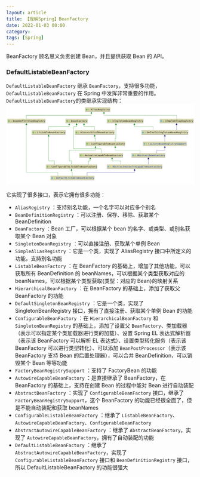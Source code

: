 ```yaml
---
layout: article  
title: 【理解Spring】BeanFactory  
date: 2022-01-03 00:00
category:  
tags: [Spring]  
---
```


BeanFactory 顾名思义负责创建 Bean，并且提供获取 Bean 的 API。

### DefaultListableBeanFactory
`DefaultListableBeanFactory` 继承 `BeanFactory`，支持很多功能，`DefaultListableBeanFactory` 在 Spring 中发挥非常重要的作用。
`DefaultListableBeanFactory`的类继承实现结构：
![DefaultListableBeanFactory的类继承实现结构](./attachments/Spring核心接口-1639834096763.png)

它实现了很多接口，表示它拥有很多功能：
- `AliasRegistry` ：支持别名功能，一个名字可以对应多个别名
- `BeanDefinitionRegistry` ：可以注册、保存、移除、获取某个 BeanDefinition
- `BeanFactory` ：Bean 工厂，可以根据某个 bean 的名字、或类型、或别名获取某个 Bean 对象
- `SingletonBeanRegistry` ：可以直接注册、获取某个单例 Bean
- `SimpleAliasRegistry` ：它是一个类，实现了 AliasRegistry 接口中所定义的功能，支持别名功能
- `ListableBeanFactory` ：在 BeanFactory 的基础上，增加了其他功能，可以获取所有 BeanDefinition 的 beanNames，可以根据某个类型获取对应的 beanNames，可以根据某个类型获取{类型：对应的 Bean}的映射关系
- `HierarchicalBeanFactory` ：在 BeanFactory 的基础上，添加了获取父 BeanFactory 的功能
- `DefaultSingletonBeanRegistry` ：它是一个类，实现了 SingletonBeanRegistry 接口，拥有了直接注册、获取某个单例 Bean 的功能
- `ConfigurableBeanFactory` ：在 `HierarchicalBeanFactory` 和 `SingletonBeanRegistry` 的基础上，添加了设置父 `BeanFactory`、类加载器（表示可以指定某个类加载器进行类的加载）、设置 Spring EL 表达式解析器（表示该 BeanFactory 可以解析 EL 表达式）、设置类型转化服务（表示该 BeanFactory 可以进行类型转化）、可以添加 `BeanPostProcessor`（表示该 BeanFactory 支持 Bean 的后置处理器），可以合并 BeanDefinition，可以销毁某个 Bean 等等功能
- `FactoryBeanRegistrySupport` ：支持了 FactoryBean 的功能
- `AutowireCapableBeanFactory` ：是直接继承了 BeanFactory，在 BeanFactory 的基础上，支持在创建 Bean 的过程中能对 Bean 进行自动装配
- `AbstractBeanFactory` ：实现了 `ConfigurableBeanFactory` 接口，继承了 `FactoryBeanRegistrySupport`，这个 BeanFactory 的功能已经很全面了，但是不能自动装配和获取 beanNames
- `ConfigurableListableBeanFactory` ：继承了 `ListableBeanFactory`、`AutowireCapableBeanFactory`、`ConfigurableBeanFactory`
- `AbstractAutowireCapableBeanFactory` ：继承了 `AbstractBeanFactory`，实现了 `AutowireCapableBeanFactory`，拥有了自动装配的功能
- `DefaultListableBeanFactory` ：继承了 `AbstractAutowireCapableBeanFactory`，实现了 `ConfigurableListableBeanFactory` 接口和 `BeanDefinitionRegistry` 接口，所以 DefaultListableBeanFactory 的功能很强大
